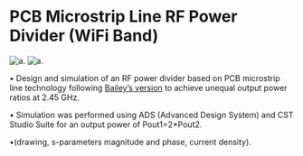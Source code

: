 # PCB Microstrip Line RF Power Divider (WiFi Band)

<picture>
  <source media="(prefers-color-scheme: dark)" srcset="https://i.imgur.com/ta900n4.jpeg">
  <source media="(prefers-color-scheme: light)" srcset="https://i.imgur.com/ta900n4.jpeg">
  <img alt="a." src="https://i.imgur.com/ta900n4.jpeg">
</picture>

<picture>
  <source media="(prefers-color-scheme: dark)" srcset="https://i.imgur.com/dKDLb9i.png">
  <source media="(prefers-color-scheme: light)" srcset="https://i.imgur.com/dKDLb9i.png">
  <img alt="a." src="https://i.imgur.com/dKDLb9i.png">
</picture>

• Design and simulation of an RF power divider based on PCB microstrip line technology following [Bailey’s version](https://github.com/cdcortesr/WiFi-Band-Unequal-Split-Power-Divider/blob/main/19800023177.pdf) to achieve unequal output power ratios at 2.45 GHz. 

• Simulation was performed using ADS (Advanced Design System) and CST Studio Suite for an output power of Pout1=2*Pout2.

•(drawing, s-parameters magnitude and phase, current density).
